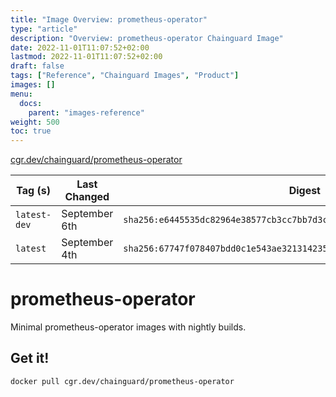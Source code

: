 ```yaml
---
title: "Image Overview: prometheus-operator"
type: "article"
description: "Overview: prometheus-operator Chainguard Image"
date: 2022-11-01T11:07:52+02:00
lastmod: 2022-11-01T11:07:52+02:00
draft: false
tags: ["Reference", "Chainguard Images", "Product"]
images: []
menu:
  docs:
    parent: "images-reference"
weight: 500
toc: true
---
```


[cgr.dev/chainguard/prometheus-operator](https://github.com/chainguard-images/images/tree/main/images/prometheus-operator)

| Tag (s)       | Last Changed  | Digest                                                                    |
|---------------|---------------|---------------------------------------------------------------------------|
|  `latest-dev` | September 6th | `sha256:e6445535dc82964e38577cb3cc7bb7d3cacbaf8b722cee9f79a333e14975ad8c` |
|  `latest`     | September 4th | `sha256:67747f078407bdd0c1e543ae321314235b6175c6f5fddf9f7bbcd5749aabe556` |

# prometheus-operator

Minimal prometheus-operator images with nightly builds.

## Get it!

```shell
docker pull cgr.dev/chainguard/prometheus-operator
```
